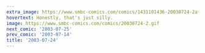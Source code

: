 ```yaml
---
extra_image: https://www.smbc-comics.com/comics/1431101436-20030724-2after.png
hovertext: Honestly, that's just silly.
image: https://www.smbc-comics.com/comics/20030724-2.gif
next_comic: '2003-07-25'
prev_comic: '2003-07-14'
title: '2003-07-24'
---
```


